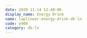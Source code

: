 ```yaml
---
date: 2020-11-14 12:40:06
display_name: Energy Drink
name: laplinear-energy-drink-dk-ln
code: e908
category: dk-ln
---
```


